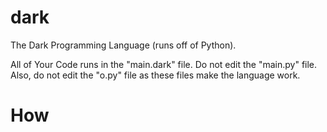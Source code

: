 # dark
The Dark Programming Language (runs off of Python).

All of Your Code runs in the "main.dark" file. Do not edit the "main.py" file. Also, do not edit the "o.py" file as these files make the language work.

# How
